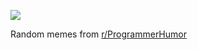 ![](https://preview.redd.it/1f10axu5px4f1.png?width=640&crop=smart&auto=webp&s=626617a62e2f174adbed07a60892797666e0f7e2)

 Random memes from [r/ProgrammerHumor](https://www.reddit.com/r/ProgrammerHumor/)
